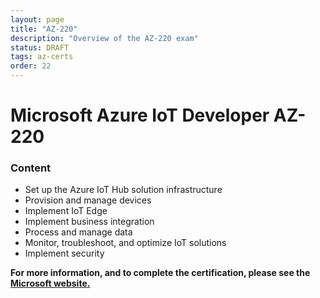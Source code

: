 ```yaml
---
layout: page
title: "AZ-220"
description: "Overview of the AZ-220 exam"
status: DRAFT
tags: az-certs
order: 22
---
```

# Microsoft Azure IoT Developer AZ-220

### Content

- Set up the Azure IoT Hub solution infrastructure
- Provision and manage devices
- Implement IoT Edge
- Implement business integration
- Process and manage data
- Monitor, troubleshoot, and optimize IoT solutions
- Implement security

**For more information, and to complete the certification, please see the [Microsoft website.][az-220]**

[az-220]: https://learn.microsoft.com/en-gb/credentials/certifications/exams/az-220/